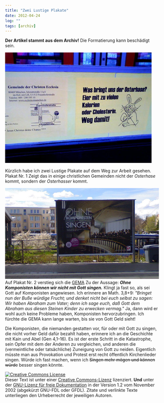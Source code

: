 ```yaml
---
title: "Zwei Lustige Plakate"
date: 2012-04-24
log: ""
tags: [archiv]
---
```

**Der Artikel stammt aus dem Archiv!** Die Formatierung kann beschädigt sein.


![osterhasser.JPG](osterhasser.JPG)

Kürzlich habe ich zwei Lustige Plakate auf dem Weg zur Arbeit gesehen. Plakat Nr. 1 Zeigt das in einige christlichen Gemeinden nicht der <i>Osterhase</i> kommt, sondern der <i>Osterhasser</i> kommt.


![gema-plakat.JPG](gema-plakat.JPG)
 Auf Plakat Nr. 2 verstieg sich die <a href="http://de.wikipedia.org/wiki/GEMA">GEMA</a> Zu der Aussage: **<i>Ohne Komponisten können wir nicht mit Gott singen.</i>** Klingt ja fast so, als sei Gott auf Komponisten angewiesen. Ich erinnere an Math. 3,8+9: <i>"Bringet nun der Buße würdige Frucht;  und denket nicht bei euch selbst zu sagen: Wir haben Abraham zum Vater; denn ich sage euch, daß Gott dem Abraham aus diesen Steinen Kinder zu erwecken vermag."</i> Ja, dann wird er wohl auch keine Probleme haben, Komponisten hervorzubringen. Ich fürchte die GEMA kann lange warten, bis sie von Gott Geld sieht!
<!--break-->
 Die Komponisten, die niemanden gestatten vor, für oder mit Gott zu singen, die nicht vorher Geld dafür bezahlt haben, erinnere ich an die Geschichte mit Kain und Abel (Gen 4,1–16). Es ist der erste Schritt in die Katastrophe, sein Opfer mit dem der Anderen zu vergleichen, und anderen die (vermeintliche oder tatsächliche) Zuneigung von Gott zu neiden. Eigentlich müsste man aus Provokation und Protest erst recht öffentlich Kirchenlieder singen. Würde ich fast machen, wenn ich <s>Singen mehr mögen und können würde</s> besser singen könnte.




<a rel="license" href="http://creativecommons.org/licenses/by-sa/3.0/de/"><img alt="Creative Commons License" style="border-width: 0pt;" src="http://i.creativecommons.org/l/by-sa/3.0/de/88x31.png" /></a><br />
Dieser <span xmlns:dc="http://purl.org/dc/elements/1.1/" href="http://purl.org/dc/dcmitype/Text" rel="dc:type">Text</span> ist unter einer <a rel="license" href="http://creativecommons.org/licenses/by-sa/3.0/de/">Creative Commons-Lizenz</a> lizenziert. **Und** unter der <a href="http://de.wikipedia.org/wiki/GFDL">GNU-Lizenz f&uuml;r freie Dokumentation</a> in der Version 1.2 vom November 2002 (abgek&uuml;rzt GNU-FDL oder GFDL). Zitate und verlinkte Texte unterliegen den Urheberrecht der jeweiligen Autoren.
